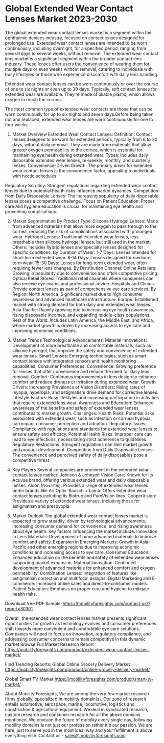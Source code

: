 # Global Extended Wear Contact Lenses Market 2023-2030

The global extended wear contact lenses market is a segment within the ophthalmic devices industry, focused on contact lenses designed for prolonged use. Extended wear contact lenses are intended to be worn continuously, including overnight, for a specified period, ranging from several days to several weeks, without removal. The extended wear contact lens market is a significant segment within the broader contact lens industry. These lenses offer users the convenience of wearing them for multiple days or even weeks without removal, catering to individuals with busy lifestyles or those who experience discomfort with daily lens handling.

Extended wear contact lenses can be worn continuously or over the course of one to six nights or even up to 30 days. Typically, soft contact lenses for extended wear are available. They’re made of pliable plastic, which allows oxygen to reach the cornea.
 
The most common type of extended wear contacts are those that can be worn continuously for up to six nights and seven days.Before being taken out and replaced, extended wear lenses are worn continuously for one to four weeks.

1. Market Overview
Extended Wear Contact Lenses:
Definition: Contact lenses designed to be worn for extended periods, typically from 6 to 30 days, without daily removal. They are made from materials that allow greater oxygen permeability to the cornea, which is essential for maintaining eye health during extended wear.
Types: Includes daily disposable extended wear lenses, bi-weekly, monthly, and quarterly lenses.
Convenience-Driven Growth: The primary driver for extended wear contact lenses is the convenience factor, appealing to individuals with hectic schedules.
  
Regulatory Scrutiny: Stringent regulations regarding extended wear contact lenses due to potential health risks influence market dynamics.
Competition from Daily Disposable Lenses: The increasing popularity of daily disposable lenses poses a competitive challenge.
Focus on Patient Education: Proper care and hygiene education is crucial for maintaining eye health and preventing complications.

2. Market Segmentation
By Product Type:
Silicone Hydrogel Lenses: Made from advanced materials that allow more oxygen to pass through to the cornea, reducing the risk of complications associated with prolonged wear.
Hydrogel Lenses: Traditional extended wear lenses, less breathable than silicone hydrogel lenses, but still used in the market.
Others: Includes hybrid lenses and specialty lenses designed for specific conditions.
By Duration of Wear:
1-7 Days: Lenses intended for short-term extended wear.
8-14 Days: Lenses designed for medium-term wear.
15-30 Days: Lenses for long-term extended wear, often requiring fewer lens changes.
By Distribution Channel:
Online Retailers: Growing in popularity due to convenience and often competitive pricing.
Optical Retail Stores: Traditional retail channels where consumers can also receive eye exams and professional advice.
Hospitals and Clinics: Provide contact lenses as part of comprehensive eye care services.
By Region:
North America: Significant market due to high consumer awareness and advanced healthcare infrastructure.
Europe: Established market with strong demand for both daily and extended wear lenses.
Asia-Pacific: Rapidly growing due to increasing eye health awareness, rising disposable incomes, and expanding middle-class populations.
Rest of the World: Includes Latin America, the Middle East, and Africa, where market growth is driven by increasing access to eye care and improving economic conditions.
3. Market Trends
Technological Advancements:
Material Innovations: Development of more breathable and comfortable materials, such as silicone hydrogel, that improve the safety and convenience of extended wear lenses.
Smart Lenses: Emerging technologies, such as smart contact lenses with integrated sensors and health monitoring capabilities.
Consumer Preferences:
Convenience: Growing preference for lenses that offer convenience and reduce the need for daily lens removal.
Comfort: Continuous improvements in lens design to enhance comfort and reduce dryness or irritation during extended wear.
Growth Drivers:
Increasing Prevalence of Vision Disorders: Rising rates of myopia, hyperopia, and astigmatism drive demand for corrective lenses.
Lifestyle Factors: Busy lifestyles and increasing participation in activities that require extended lens wear.
Awareness and Education: Enhanced awareness of the benefits and safety of extended wear lenses contributes to market growth.
Challenges:
Health Risks: Potential risks associated with extended wear, such as infection or corneal hypoxia, can impact consumer perception and adoption.
Regulatory Issues: Compliance with regulations and standards for extended wear lenses to ensure safety and efficacy.
Potential Health Risks: Improper care can lead to eye infections, necessitating strict adherence to guidelines.
Regulatory Restrictions: Stringent regulations can limit market growth and product development.
Competition from Daily Disposable Lenses: The convenience and perceived safety of daily disposables pose a competitive threat.

4. Key Players
Several companies are prominent in the extended wear contact lenses market:
Johnson & Johnson Vision Care: Known for its Acuvue brand, offering various extended wear and daily disposable lenses.
Alcon (Novartis): Provides a range of extended wear lenses under brands like Air Optix.
Bausch + Lomb: Offers extended wear contact lenses including its Biotrue and PureVision lines.
CooperVision: Provides a variety of extended wear lenses, including those for astigmatism and presbyopia.
5. Market Outlook
The global extended wear contact lenses market is expected to grow steadily, driven by technological advancements, increasing consumer demand for convenience, and rising awareness about eye health. Key factors influencing the market include:
Innovation in Lens Materials: Development of more advanced materials to improve comfort and safety.
Expansion in Emerging Markets: Growth in Asia-Pacific and other emerging regions due to improving economic conditions and increasing access to eye care.
Consumer Education: Enhanced education on the benefits and safety of extended wear lenses supporting market expansion.
Material Innovation: Continued development of advanced materials for enhanced comfort and oxygen permeability.
Combination Lenses: Integration of features like astigmatism correction and multifocal designs.
Digital Marketing and E-commerce: Increased online sales and direct-to-consumer models.
Patient Education: Emphasis on proper care and hygiene to mitigate health risks.

Download free PDF Sample-https://mobilityforesights.com/contact-us/?report=80301

Overall, the extended wear contact lenses market presents significant opportunities for growth as technology evolves and consumer preferences shift towards more convenient and comfortable eye care solutions. Companies will need to focus on innovation, regulatory compliance, and addressing consumer concerns to remain competitive in this dynamic market
Browse Full Market Research Report 
https://mobilityforesights.com/product/extended-wear-contact-lenses-market/


Find Trending Reports:
Global Online Grocery Delivery Market
https://mobilityforesights.com/product/online-grocery-delivery-market/

Global Smart TV Market
https://mobilityforesights.com/product/smart-tv-market/







About Mobility Foresights,
We are among the very few market research firms globally, specialized in mobility domain(s). Our zone of research entails automotive, aerospace, marine, locomotive, logistics and construction & agricultural equipment. We deal in syndicated research, custom research and consumer research for all the above domains mentioned.
We envision the future of mobility every single day, following mobility domains is not just our profession rather it's our passion. We are here, just to serve you in the most ideal way and your fulfillment is above everything else. Contact us -  sales@mobilityforesights.com
